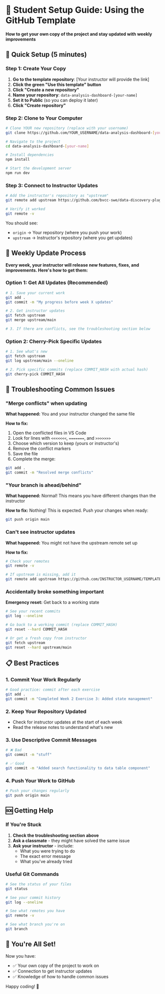 # 🎯 Student Setup Guide: Using the GitHub Template

**How to get your own copy of the project and stay updated with weekly improvements**

## 🚀 Quick Setup (5 minutes)

### Step 1: Create Your Copy
1. **Go to the template repository**: [Your instructor will provide the link]
2. **Click the green "Use this template" button**
3. **Click "Create a new repository"**
4. **Name your repository**: `data-analysis-dashboard-[your-name]`
5. **Set it to Public** (so you can deploy it later)
6. **Click "Create repository"**

### Step 2: Clone to Your Computer
```bash
# Clone YOUR new repository (replace with your username)
git clone https://github.com/YOUR_USERNAME/data-analysis-dashboard-[your-name].git

# Navigate to the project
cd data-analysis-dashboard-[your-name]

# Install dependencies
npm install

# Start the development server
npm run dev
```

### Step 3: Connect to Instructor Updates
```bash
# Add the instructor's repository as "upstream"
git remote add upstream https://github.com/bvcc-swe/data-discovery-plug.git

# Verify it worked
git remote -v
```

You should see:
- `origin` → Your repository (where you push your work)
- `upstream` → Instructor's repository (where you get updates)

## 📅 Weekly Update Process

**Every week, your instructor will release new features, fixes, and improvements. Here's how to get them:**

### Option 1: Get All Updates (Recommended)
```bash
# 1. Save your current work
git add .
git commit -m "My progress before week X updates"

# 2. Get instructor updates
git fetch upstream
git merge upstream/main

# 3. If there are conflicts, see the troubleshooting section below
```

### Option 2: Cherry-Pick Specific Updates
```bash
# 1. See what's new
git fetch upstream
git log upstream/main --oneline

# 2. Pick specific commits (replace COMMIT_HASH with actual hash)
git cherry-pick COMMIT_HASH
```

## 🔧 Troubleshooting Common Issues

### "Merge conflicts" when updating
**What happened:** You and your instructor changed the same file

**How to fix:**
1. Open the conflicted files in VS Code
2. Look for lines with `<<<<<<<`, `=======`, and `>>>>>>>`
3. Choose which version to keep (yours or instructor's)
4. Remove the conflict markers
5. Save the file
6. Complete the merge:
```bash
git add .
git commit -m "Resolved merge conflicts"
```

### "Your branch is ahead/behind"
**What happened:** Normal! This means you have different changes than the instructor

**How to fix:** Nothing! This is expected. Push your changes when ready:
```bash
git push origin main
```

### Can't see instructor updates
**What happened:** You might not have the upstream remote set up

**How to fix:**
```bash
# Check your remotes
git remote -v

# If upstream is missing, add it
git remote add upstream https://github.com/INSTRUCTOR_USERNAME/TEMPLATE_REPO_NAME.git
```

### Accidentally broke something important
**Emergency reset:** Get back to a working state
```bash
# See your recent commits
git log --oneline

# Go back to a working commit (replace COMMIT_HASH)
git reset --hard COMMIT_HASH

# Or get a fresh copy from instructor
git fetch upstream
git reset --hard upstream/main
```

## 📋 Best Practices

### 1. Commit Your Work Regularly
```bash
# Good practice: commit after each exercise
git add .
git commit -m "Completed Week 2 Exercise 3: Added state management"
```

### 2. Keep Your Repository Updated
- Check for instructor updates at the start of each week
- Read the release notes to understand what's new

### 3. Use Descriptive Commit Messages
```bash
# ❌ Bad
git commit -m "stuff"

# ✅ Good
git commit -m "Added search functionality to data table component"
```

### 4. Push Your Work to GitHub
```bash
# Push your changes regularly
git push origin main
```

## 🆘 Getting Help

### If You're Stuck
1. **Check the troubleshooting section above**
2. **Ask a classmate** - they might have solved the same issue
3. **Ask your instructor** - include:
   - What you were trying to do
   - The exact error message
   - What you've already tried

### Useful Git Commands
```bash
# See the status of your files
git status

# See your commit history
git log --oneline

# See what remotes you have
git remote -v

# See what branch you're on
git branch
```

## 🎉 You're All Set!

Now you have:
- ✅ Your own copy of the project to work on
- ✅ Connection to get instructor updates
- ✅ Knowledge of how to handle common issues

Happy coding! 🚀